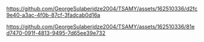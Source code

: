 
https://github.com/GeorgeSulaberidze2004/TSAMY/assets/162510336/d2fc9e40-a3ac-4f0b-87cf-3fadcab0d16a

https://github.com/GeorgeSulaberidze2004/TSAMY/assets/162510336/81ed7470-091f-4813-9495-7d65ee39e732
